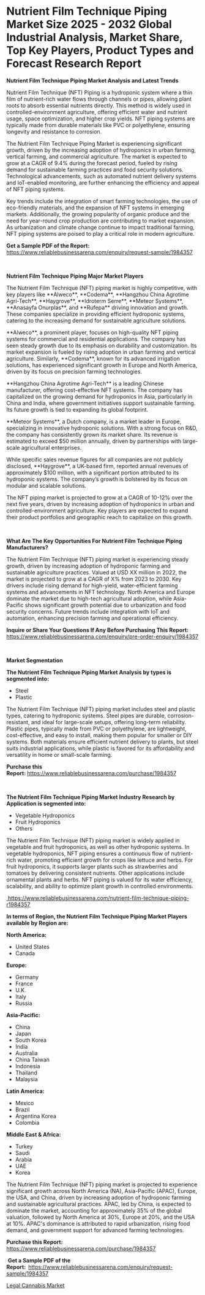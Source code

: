 <p><h1>Nutrient Film Technique Piping Market Size 2025 - 2032 Global Industrial Analysis, Market Share, Top Key Players, Product Types and Forecast Research Report</h1></p><p><strong>Nutrient Film Technique Piping Market Analysis and Latest Trends</strong></p>
<p><p>Nutrient Film Technique (NFT) Piping is a hydroponic system where a thin film of nutrient-rich water flows through channels or pipes, allowing plant roots to absorb essential nutrients directly. This method is widely used in controlled-environment agriculture, offering efficient water and nutrient usage, space optimization, and higher crop yields. NFT piping systems are typically made from durable materials like PVC or polyethylene, ensuring longevity and resistance to corrosion.</p><p>The Nutrient Film Technique Piping Market is experiencing significant growth, driven by the increasing adoption of hydroponics in urban farming, vertical farming, and commercial agriculture. The market is expected to grow at a CAGR of 9.4% during the forecast period, fueled by rising demand for sustainable farming practices and food security solutions. Technological advancements, such as automated nutrient delivery systems and IoT-enabled monitoring, are further enhancing the efficiency and appeal of NFT piping systems.</p><p>Key trends include the integration of smart farming technologies, the use of eco-friendly materials, and the expansion of NFT systems in emerging markets. Additionally, the growing popularity of organic produce and the need for year-round crop production are contributing to market expansion. As urbanization and climate change continue to impact traditional farming, NFT piping systems are poised to play a critical role in modern agriculture.</p></p>
<p><strong>Get a Sample PDF of the Report:&nbsp;</strong> <a href="https://www.reliablebusinessarena.com/enquiry/request-sample/1984357?utm_campaign=1871&utm_medium=2&utm_source=Github&utm_content=ia&utm_term=21012025&utm_id=nutrient-film-technique-piping">https://www.reliablebusinessarena.com/enquiry/request-sample/1984357</a></p>
<p>&nbsp;</p>
<p><strong>Nutrient Film Technique Piping Major Market Players</strong></p>
<p><p>The Nutrient Film Technique (NFT) piping market is highly competitive, with key players like **Alweco**, **Codema**, **Hangzhou China Agrotime Agri-Tech**, **Haygrove**, **Idroterm Serre**, **Meteor Systems**, **Anasayfa Onurplas**, and **Rufepa** driving innovation and growth. These companies specialize in providing efficient hydroponic systems, catering to the increasing demand for sustainable agriculture solutions.</p><p>**Alweco**, a prominent player, focuses on high-quality NFT piping systems for commercial and residential applications. The company has seen steady growth due to its emphasis on durability and customization. Its market expansion is fueled by rising adoption in urban farming and vertical agriculture. Similarly, **Codema**, known for its advanced irrigation solutions, has experienced significant growth in Europe and North America, driven by its focus on precision farming technologies.</p><p>**Hangzhou China Agrotime Agri-Tech** is a leading Chinese manufacturer, offering cost-effective NFT systems. The company has capitalized on the growing demand for hydroponics in Asia, particularly in China and India, where government initiatives support sustainable farming. Its future growth is tied to expanding its global footprint.</p><p>**Meteor Systems**, a Dutch company, is a market leader in Europe, specializing in innovative hydroponic solutions. With a strong focus on R&D, the company has consistently grown its market share. Its revenue is estimated to exceed $50 million annually, driven by partnerships with large-scale agricultural enterprises.</p><p>While specific sales revenue figures for all companies are not publicly disclosed, **Haygrove**, a UK-based firm, reported annual revenues of approximately $100 million, with a significant portion attributed to its hydroponic systems. The company’s growth is bolstered by its focus on modular and scalable solutions.</p><p>The NFT piping market is projected to grow at a CAGR of 10-12% over the next five years, driven by increasing adoption of hydroponics in urban and controlled-environment agriculture. Key players are expected to expand their product portfolios and geographic reach to capitalize on this growth.</p></p>
<p>&nbsp;</p>
<p><strong>What Are The Key Opportunities For Nutrient Film Technique Piping Manufacturers?</strong></p>
<p><p>The Nutrient Film Technique (NFT) piping market is experiencing steady growth, driven by increasing adoption of hydroponic farming and sustainable agriculture practices. Valued at USD XX million in 2022, the market is projected to grow at a CAGR of X% from 2023 to 2030. Key drivers include rising demand for high-yield, water-efficient farming systems and advancements in NFT technology. North America and Europe dominate the market due to high-tech agricultural adoption, while Asia-Pacific shows significant growth potential due to urbanization and food security concerns. Future trends include integration with IoT and automation, enhancing precision farming and operational efficiency.</p></p>
<p><strong>Inquire or Share Your Questions If Any Before Purchasing This Report:</strong> <a href="https://www.reliablebusinessarena.com/enquiry/pre-order-enquiry/1984357?utm_campaign=1871&utm_medium=2&utm_source=Github&utm_content=ia&utm_term=21012025&utm_id=nutrient-film-technique-piping">https://www.reliablebusinessarena.com/enquiry/pre-order-enquiry/1984357</a></p>
<p>&nbsp;</p>
<p><strong>Market Segmentation</strong></p>
<p><strong>The Nutrient Film Technique Piping Market Analysis by types is segmented into:</strong></p>
<p><ul><li>Steel</li><li>Plastic</li></ul></p>
<p><p>The Nutrient Film Technique (NFT) piping market includes steel and plastic types, catering to hydroponic systems. Steel pipes are durable, corrosion-resistant, and ideal for large-scale setups, offering long-term reliability. Plastic pipes, typically made from PVC or polyethylene, are lightweight, cost-effective, and easy to install, making them popular for smaller or DIY systems. Both materials ensure efficient nutrient delivery to plants, but steel suits industrial applications, while plastic is favored for its affordability and versatility in home or small-scale farming.</p></p>
<p><strong>Purchase this Report:&nbsp;</strong><a href="https://www.reliablebusinessarena.com/purchase/1984357?utm_campaign=1871&utm_medium=2&utm_source=Github&utm_content=ia&utm_term=21012025&utm_id=nutrient-film-technique-piping">https://www.reliablebusinessarena.com/purchase/1984357</a></p>
<p>&nbsp;</p>
<p><strong>The Nutrient Film Technique Piping Market Industry Research by Application is segmented into:</strong></p>
<p><ul><li>Vegetable Hydroponics</li><li>Fruit Hydroponics</li><li>Others</li></ul></p>
<p><p>The Nutrient Film Technique (NFT) piping market is widely applied in vegetable and fruit hydroponics, as well as other hydroponic systems. In vegetable hydroponics, NFT piping ensures a continuous flow of nutrient-rich water, promoting efficient growth for crops like lettuce and herbs. For fruit hydroponics, it supports larger plants such as strawberries and tomatoes by delivering consistent nutrients. Other applications include ornamental plants and herbs. NFT piping is valued for its water efficiency, scalability, and ability to optimize plant growth in controlled environments.</p></p>
<p><a href="https://www.reliablebusinessarena.com/nutrient-film-technique-piping-r1984357?utm_campaign=1871&utm_medium=2&utm_source=Github&utm_content=ia&utm_term=21012025&utm_id=nutrient-film-technique-piping">&nbsp;https://www.reliablebusinessarena.com/nutrient-film-technique-piping-r1984357</a></p>
<p><strong>In terms of Region, the Nutrient Film Technique Piping Market Players available by Region are:</strong></p>
<p>
    <p> <strong> North America: </strong>
        <ul>
            <li>United States</li>
            <li>Canada</li>
        </ul>
        </p> 
    <p> <strong> Europe: </strong>
        <ul>
            <li>Germany</li>
            <li>France</li>
            <li>U.K.</li>
            <li>Italy</li>
            <li>Russia</li>
        </ul>
        </p> 
    <p> <strong> Asia-Pacific: </strong>
        <ul>
            <li>China</li>
            <li>Japan</li>
            <li>South Korea</li>
            <li>India</li>
            <li>Australia</li>
            <li>China Taiwan</li>
            <li>Indonesia</li>
            <li>Thailand</li>
            <li>Malaysia</li>
        </ul>
        </p> 
    <p> <strong> Latin America: </strong>
        <ul>
            <li>Mexico</li>
            <li>Brazil</li>
            <li>Argentina Korea</li>
            <li>Colombia</li>
        </ul>
        </p> 
    <p> <strong> Middle East & Africa: </strong>
        <ul>
            <li>Turkey</li>
            <li>Saudi</li>
            <li>Arabia</li>
            <li>UAE</li>
            <li>Korea</li>
        </ul>
    </p>
    </p>
<p><p>The Nutrient Film Technique (NFT) piping market is projected to experience significant growth across North America (NA), Asia-Pacific (APAC), Europe, the USA, and China, driven by increasing adoption of hydroponic farming and sustainable agricultural practices. APAC, led by China, is expected to dominate the market, accounting for approximately 35% of the global valuation, followed by North America at 30%, Europe at 20%, and the USA at 10%. APAC's dominance is attributed to rapid urbanization, rising food demand, and government support for advanced farming technologies.</p></p>
<p><strong>Purchase this Report: </strong><a href="https://www.reliablebusinessarena.com/purchase/1984357?utm_campaign=1871&utm_medium=2&utm_source=Github&utm_content=ia&utm_term=21012025&utm_id=nutrient-film-technique-piping">https://www.reliablebusinessarena.com/purchase/1984357</a></p>
<p>&nbsp;<strong>Get a Sample PDF of the Report:&nbsp;&nbsp;</strong><a href="https://www.reliablebusinessarena.com/enquiry/request-sample/1984357?utm_campaign=1871&utm_medium=2&utm_source=Github&utm_content=ia&utm_term=21012025&utm_id=nutrient-film-technique-piping">https://www.reliablebusinessarena.com/enquiry/request-sample/1984357</a></p>
<p><strong></strong></p>
<p><p><a href="https://github.com/WillieWoodard/Market-Research-Report-List-7/blob/main/legal-cannabis-market.md?utm_campaign=1871&utm_medium=2&utm_source=Github&utm_content=ia&utm_term=21012025&utm_id=nutrient-film-technique-piping">Legal Cannabis Market</a></p></p>